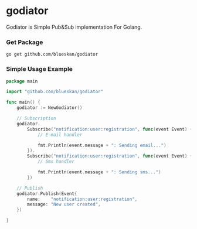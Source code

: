 # godiator
Godiator is Simple Pub&Sub implementation For Golang.

### Get Package

```go get github.com/blueskan/godiator```

### Simple Usage Example

```go
package main

import "github.com/blueskan/godiator"

func main() {
	godiator := NewGodiator()

	// Subscription
	godiator.
		Subscribe("notification:user:registration", func(event Event) {
			// E-mail handler

			fmt.Println(event.message + ": Sending email...")
		}).
		Subscribe("notification:user:registration", func(event Event) {
			// Sms handler

			fmt.Println(event.message + ": Sending sms...")
		})

	// Publish
	godiator.Publish(Event{
		name:    "notification:user:registration",
		message: "New user created",
	})

}
```
